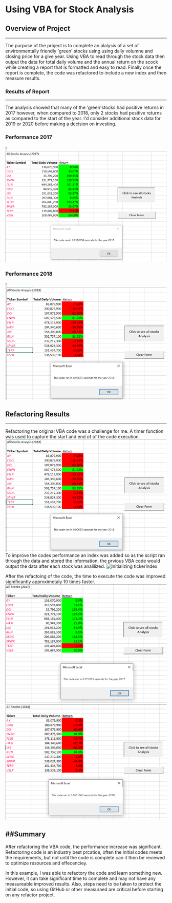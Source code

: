 # Using VBA for Stock Analysis

## Overview of Project

 ---
The purpose of the project is to complete an alalysis of a set of environmentally 
friendly 'green' stocks using using daily volumne and closing price for a give year. 
Using VBA to read through the stock data then output the data for total daily volume
and the annual return on the scock while creating a report that is formatted and easy to read.
Finally once the report is complete, the code was refactored to include a new index and then 
measure results. 
### Results of Report
---
The analysis showed that many of the 'green'stocks had positive returns in 2017 however, when 
compared to 2018, only 2 stocks had positive returns as compared to the start of the year.  I'd consider 
additional stock data for 2019 or 2020 before making a decision on investing. 

### Performance 2017
!![2017 Green Stock Performance](/Resources/Results_Stock_2017.png) 
### Performance 2018
!![2018 Green Stock Performance](/Resources/Results_Stock_2018.png) 
 
## Refactoring Results
 ---
Refactoring the original VBA code was a challenge for me.  A timer function was used to capture the start 
and end of of the code execution. 
![picture of timer](/Resources/Results_Stock_2018.png) 
To improve the codes performance an index was added so as the script ran through the data and stored the 
information.  the prvious VBA code would output the data after each stock was analilized. 
![Initializing tickerIndex](/int_tickerIndex.png) 
 
After the refactoing of the code, the time to execute the code was improved significantly approximetaly 10 times faster.
![Results 2017 Performance Increase](/Resources/Results_Stock_2017_ref.png)
![Results 2018 Performance Increase](/Resources/Results_Stock_2018_ref.png)
  
 ##Summary
 ---
After refactoring the VBA code, the performance increase was significant.  Refactoring code is an industry best 
prcatice, often the initial codes meets the requirements, but not until the code is complete can it then be reviewed 
to optimize resources and effecenciey.

In this example, I was able to refactory the code and learn something new.  However, it can take significant time 
to complete and may not have any measureable improved results.  Also, steps need to be taken to protect the 
initial code, so using GitHub or other measuraed are critical before starting on any refactor project.

 
 
